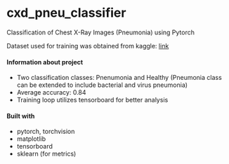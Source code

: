 # cxd_pneu_classifier
Classification of Chest X-Ray Images (Pneumonia) using Pytorch

Dataset used for training was obtained from kaggle: [link](https://www.kaggle.com/datasets/paultimothymooney/chest-xray-pneumonia)

#### Information about project
- Two classification classes: Pnenumonia and Healthy (Pneumonia class can be extended to include bacterial and virus pneumonia)
- Average accuracy: 0.84
- Training loop utilizes tensorboard for better analysis

#### Built with
- pytorch, torchvision
- matplotlib
- tensorboard
- sklearn (for metrics)
